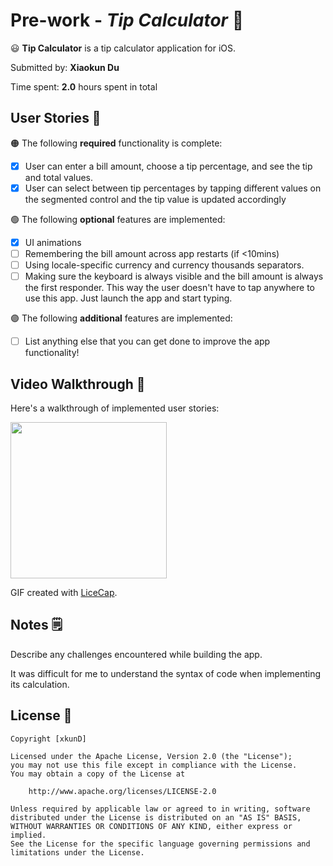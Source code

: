 # Pre-work - *Tip Calculator* 🧮

😃 **Tip Calculator** is a tip calculator application for iOS.

Submitted by: **Xiaokun Du**

Time spent: **2.0** hours spent in total

## User Stories 🥑

🟠 The following **required** functionality is complete:

* [x] User can enter a bill amount, choose a tip percentage, and see the tip and total values.
* [x] User can select between tip percentages by tapping different values on the segmented control and the tip value is updated accordingly

🟢 The following **optional** features are implemented:

* [x] UI animations
* [ ] Remembering the bill amount across app restarts (if <10mins)
* [ ] Using locale-specific currency and currency thousands separators.
* [ ] Making sure the keyboard is always visible and the bill amount is always the first responder. This way the user doesn't have to tap anywhere to use this app. Just launch the app and start typing.

🟣 The following **additional** features are implemented:

- [ ] List anything else that you can get done to improve the app functionality!

## Video Walkthrough 📱

Here's a walkthrough of implemented user stories:

<img src="https://i.imgur.com/ZAKUTIS.gif" width=250><br>


GIF created with [LiceCap](http://www.cockos.com/licecap/).

## Notes 🗒

Describe any challenges encountered while building the app.

It was difficult for me to understand the syntax of code when implementing its calculation. 


## License 📌

    Copyright [xkunD]

    Licensed under the Apache License, Version 2.0 (the "License");
    you may not use this file except in compliance with the License.
    You may obtain a copy of the License at

        http://www.apache.org/licenses/LICENSE-2.0

    Unless required by applicable law or agreed to in writing, software
    distributed under the License is distributed on an "AS IS" BASIS,
    WITHOUT WARRANTIES OR CONDITIONS OF ANY KIND, either express or implied.
    See the License for the specific language governing permissions and
    limitations under the License.
